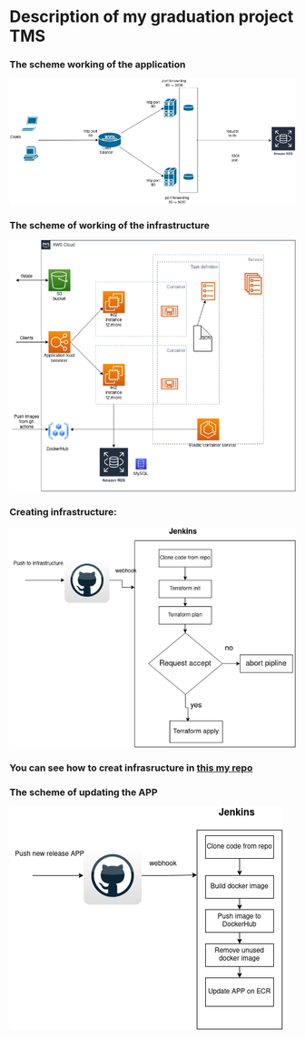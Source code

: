 # Description of my graduation project TMS


### The scheme working of the application

![Application scheme](https://github.com/sivin79/diplom_tms/blob/main/images/chema-works.png)


### The scheme of working of the infrastructure

![Infra scheme](https://github.com/sivin79/diplom_tms/blob/main/images/chema-infra_1.png)

### Creating infrastructure:

![Infrastrucure](https://github.com/sivin79/diplom_tms/blob/main/images/create-infrastructure.png)


### You can see how to creat infrasructure in [this my repo](https://github.com/sivin79/infra_diplom)

### The scheme of updating the APP

![Update APP](https://github.com/sivin79/diplom_tms/blob/main/images/update_APP.png)


